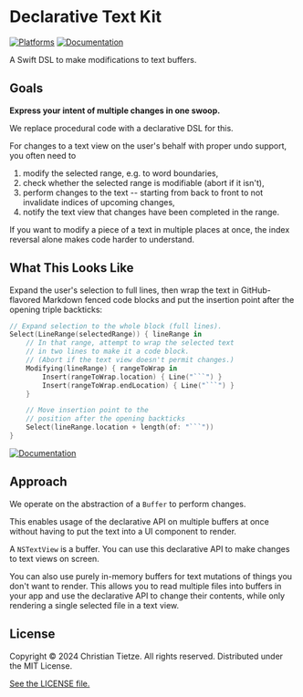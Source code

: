 # Declarative Text Kit

<!-- [![Build Status][build status badge]][build status] -->
[![Platforms][platforms badge]][platforms]
[![Documentation][documentation badge]][documentation]

A Swift DSL to make modifications to text buffers.

[build status]: https://github.com/CleanCocoa/DeclarativeTextKit/actions
[build status badge]: https://github.com/CleanCocoa/DeclarativeTextKit/workflows/CI/badge.svg
[platforms]: https://swiftpackageindex.com/CleanCocoa/DeclarativeTextKit
[platforms badge]: https://img.shields.io/endpoint?url=https%3A%2F%2Fswiftpackageindex.com%2Fapi%2Fpackages%2FCleanCocoa%2FDeclarativeTextKit%2Fbadge%3Ftype%3Dplatforms
[documentation]: https://swiftpackageindex.com/CleanCocoa/DeclarativeTextKit/main/documentation
[documentation badge]: https://img.shields.io/badge/Documentation-DocC-blue

## Goals

**Express your intent of multiple changes in one swoop.**

We replace procedural code with a declarative DSL for this.

For changes to a text view on the user's behalf with proper undo support, you often need to

1. modify the selected range, e.g. to word boundaries,
2. check whether the selected range is modifiable (abort if it isn't),
3. perform changes to the text -- starting from back to front to not invalidate indices of upcoming changes,
4. notify the text view that changes have been completed in the range.

If you want to modify a piece of a text in multiple places at once, the index reversal alone makes code harder to understand.


## What This Looks Like

Expand the user's selection to full lines, then wrap the text in GitHub-flavored Markdown fenced code blocks and put the insertion point after the opening triple backticks:

```swift
// Expand selection to the whole block (full lines).
Select(LineRange(selectedRange)) { lineRange in
    // In that range, attempt to wrap the selected text
    // in two lines to make it a code block.
    // (Abort if the text view doesn't permit changes.)
    Modifying(lineRange) { rangeToWrap in
        Insert(rangeToWrap.location) { Line("```") }
        Insert(rangeToWrap.endLocation) { Line("```") }
    }

    // Move insertion point to the
    // position after the opening backticks
    Select(lineRange.location + length(of: "```"))
}
```

[![Documentation][documentation badge blue]][documentation]

[documentation badge blue]: https://img.shields.io/badge/→_Read_the_Extensive_Documentation-0000ff?style=for-the-badge

## Approach

We operate on the abstraction of a `Buffer` to perform changes.

This enables usage of the declarative API on multiple buffers at once without having to put the text into a UI component to render.

A `NSTextView` is a buffer. You can use this declarative API to make changes to text views on screen.

You can also use purely in-memory buffers for text mutations of things you don't want to render. This allows you to read multiple files into buffers in your app and use the declarative API to change their contents, while only rendering a single selected file in a text view.


## License

Copyright © 2024 Christian Tietze. All rights reserved. Distributed under the MIT License.

[See the LICENSE file.](./LICENSE)
